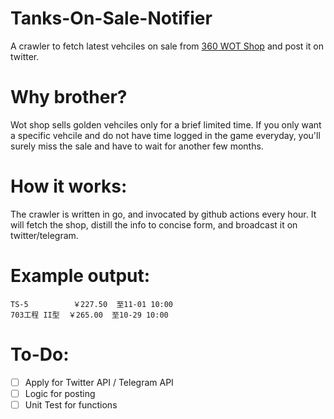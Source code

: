 # Tanks-On-Sale-Notifier
A crawler to fetch latest vehciles on sale from [360 WOT Shop](https://shop.wot.360.cn) and post it on twitter.


# Why brother?
Wot shop sells golden vehciles only for a brief limited time. If you only want a specific vehcile and do not have time logged in the game everyday, you'll surely miss the sale and have to wait for another few months.


# How it works:
The crawler is written in go, and invocated by github actions every hour. It will fetch the shop, distill the info to concise form, and broadcast it on twitter/telegram. 


# Example output:
```
TS-5          ￥227.50  至11-01 10:00
703工程 II型  ￥265.00  至10-29 10:00
```


# To-Do:
- [ ] Apply for Twitter API / Telegram API 
- [ ] Logic for posting
- [ ] Unit Test for functions